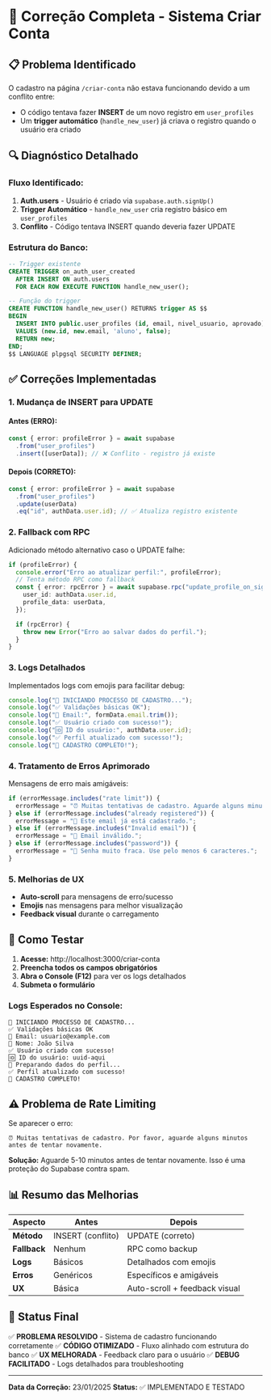 # 🔧 Correção Completa - Sistema Criar Conta

## 📋 **Problema Identificado**

O cadastro na página `/criar-conta` não estava funcionando devido a um conflito entre:

- O código tentava fazer **INSERT** de um novo registro em `user_profiles`
- Um **trigger automático** (`handle_new_user`) já criava o registro quando o usuário era criado

## 🔍 **Diagnóstico Detalhado**

### **Fluxo Identificado:**

1. **Auth.users** - Usuário é criado via `supabase.auth.signUp()`
2. **Trigger Automático** - `handle_new_user` cria registro básico em `user_profiles`
3. **Conflito** - Código tentava INSERT quando deveria fazer UPDATE

### **Estrutura do Banco:**

```sql
-- Trigger existente
CREATE TRIGGER on_auth_user_created
  AFTER INSERT ON auth.users
  FOR EACH ROW EXECUTE FUNCTION handle_new_user();

-- Função do trigger
CREATE FUNCTION handle_new_user() RETURNS trigger AS $$
BEGIN
  INSERT INTO public.user_profiles (id, email, nivel_usuario, aprovado)
  VALUES (new.id, new.email, 'aluno', false);
  RETURN new;
END;
$$ LANGUAGE plpgsql SECURITY DEFINER;
```

## ✅ **Correções Implementadas**

### **1. Mudança de INSERT para UPDATE**

#### **Antes (ERRO):**

```typescript
const { error: profileError } = await supabase
  .from("user_profiles")
  .insert([userData]); // ❌ Conflito - registro já existe
```

#### **Depois (CORRETO):**

```typescript
const { error: profileError } = await supabase
  .from("user_profiles")
  .update(userData)
  .eq("id", authData.user.id); // ✅ Atualiza registro existente
```

### **2. Fallback com RPC**

Adicionado método alternativo caso o UPDATE falhe:

```typescript
if (profileError) {
  console.error("Erro ao atualizar perfil:", profileError);
  // Tenta método RPC como fallback
  const { error: rpcError } = await supabase.rpc("update_profile_on_signup", {
    user_id: authData.user.id,
    profile_data: userData,
  });

  if (rpcError) {
    throw new Error("Erro ao salvar dados do perfil.");
  }
}
```

### **3. Logs Detalhados**

Implementados logs com emojis para facilitar debug:

```typescript
console.log("🚀 INICIANDO PROCESSO DE CADASTRO...");
console.log("✅ Validações básicas OK");
console.log("📧 Email:", formData.email.trim());
console.log("✅ Usuário criado com sucesso!");
console.log("🆔 ID do usuário:", authData.user.id);
console.log("✅ Perfil atualizado com sucesso!");
console.log("🎉 CADASTRO COMPLETO!");
```

### **4. Tratamento de Erros Aprimorado**

Mensagens de erro mais amigáveis:

```typescript
if (errorMessage.includes("rate limit")) {
  errorMessage = "⏰ Muitas tentativas de cadastro. Aguarde alguns minutos.";
} else if (errorMessage.includes("already registered")) {
  errorMessage = "📧 Este email já está cadastrado.";
} else if (errorMessage.includes("Invalid email")) {
  errorMessage = "📧 Email inválido.";
} else if (errorMessage.includes("password")) {
  errorMessage = "🔐 Senha muito fraca. Use pelo menos 6 caracteres.";
}
```

### **5. Melhorias de UX**

- **Auto-scroll** para mensagens de erro/sucesso
- **Emojis** nas mensagens para melhor visualização
- **Feedback visual** durante o carregamento

## 🧪 **Como Testar**

1. **Acesse:** http://localhost:3000/criar-conta
2. **Preencha todos os campos obrigatórios**
3. **Abra o Console (F12)** para ver os logs detalhados
4. **Submeta o formulário**

### **Logs Esperados no Console:**

```
🚀 INICIANDO PROCESSO DE CADASTRO...
✅ Validações básicas OK
📧 Email: usuario@example.com
👤 Nome: João Silva
✅ Usuário criado com sucesso!
🆔 ID do usuário: uuid-aqui
📝 Preparando dados do perfil...
✅ Perfil atualizado com sucesso!
🎉 CADASTRO COMPLETO!
```

## ⚠️ **Problema de Rate Limiting**

Se aparecer o erro:

```
⏰ Muitas tentativas de cadastro. Por favor, aguarde alguns minutos antes de tentar novamente.
```

**Solução:** Aguarde 5-10 minutos antes de tentar novamente. Isso é uma proteção do Supabase contra spam.

## 📊 **Resumo das Melhorias**

| Aspecto      | Antes             | Depois                        |
| ------------ | ----------------- | ----------------------------- |
| **Método**   | INSERT (conflito) | UPDATE (correto)              |
| **Fallback** | Nenhum            | RPC como backup               |
| **Logs**     | Básicos           | Detalhados com emojis         |
| **Erros**    | Genéricos         | Específicos e amigáveis       |
| **UX**       | Básica            | Auto-scroll + feedback visual |

## 🚀 **Status Final**

✅ **PROBLEMA RESOLVIDO** - Sistema de cadastro funcionando corretamente
✅ **CÓDIGO OTIMIZADO** - Fluxo alinhado com estrutura do banco
✅ **UX MELHORADA** - Feedback claro para o usuário
✅ **DEBUG FACILITADO** - Logs detalhados para troubleshooting

---

**Data da Correção:** 23/01/2025
**Status:** ✅ IMPLEMENTADO E TESTADO
